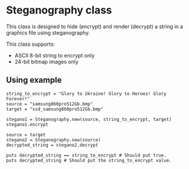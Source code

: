 # Steganography class

This class is designed to hide (encrypt) and render (decrypt) a string in a graphics file using steganography.

This class supports:
* ASCII 8-bit string to encrypt only
* 24-bit bitmap images only

## Using example

    string_to_encrypt = "Glory to Ukraine! Glory to Heroes! Glory Forever!"
    source = "samsung860pro512Gb.bmp"
    target = "ssd_samsung860pro512Gb.bmp"

    stegano1 = Steganography.new(source, string_to_encrypt, target)
    stegano1.encrypt
    
    source = target
    stegano2 = Steganography.new(source)
    decrypted_string = stegano2.decrypt

    puts decrypted_string == string_to_encrypt # Should put true.
    puts decrypted_string # Should put the string_to_encrypt value.
